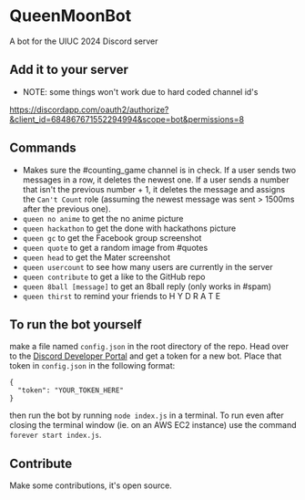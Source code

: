 # QueenMoonBot

A bot for the UIUC 2024 Discord server

## Add it to your server
  - NOTE: some things won't work due to hard coded channel id's

  https://discordapp.com/oauth2/authorize?&client_id=684867671552294994&scope=bot&permissions=8

## Commands
* Makes sure the #counting_game channel is in check. If a user sends two messages in a row, it deletes the newest one. If a user sends a number that isn't the previous number + 1, it deletes the message and assigns the `Can't Count` role (assuming the newest message was sent > 1500ms after the previous one).
* `queen no anime` to get the no anime picture
* `queen hackathon` to get the done with hackathons picture
* `queen gc` to get the Facebook group screenshot
* `queen quote` to get a random image from #quotes
* `queen head` to get the Mater screenshot
* `queen usercount` to see how many users are currently in the server
* `queen contribute` to get a like to the GitHub repo
* `queen 8ball [message]` to get an 8ball reply (only works in #spam)
* `queen thirst` to remind your friends to H Y D R A T E


## To run the bot yourself
make a file named `config.json` in the root directory of the repo. Head over to the [Discord Developer Portal](https://discordapp.com/developers/applications/me) and get a token for a new bot. Place that token in `config.json` in the following format:

```
{
  "token": "YOUR_TOKEN_HERE"
}
```

then run the bot by running `node index.js` in a terminal. To run even after closing the terminal window (ie. on an AWS EC2 instance) use the command `forever start index.js`.

## Contribute
Make some contributions, it's open source.

